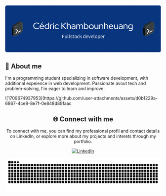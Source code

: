 <div align="center">
    <p>
        <img src="./header.png" alt="Header for my readme" />
    </p>
</div>

<div align="left">
    <h2>🚀 About me</h2>
    <p>I'm a programming student specializing in software development, with additional expeience in web development. Passionate avout tech and problem-solving, I'm eager to learn and            improve.</p>
![1709674937953](https://github.com/user-attachments/assets/d0b1229a-6867-4ce8-8e7f-0e848d89faac
</div>

<div align="center">
    <h2>🌐 Connect with me</h2>
    <p>To connect with me, you can find my professional profil and contact details on LinkedIn, or explore more about my projects and interets through my portfolio.</p>
    <a href="https://linkedin.com/in/c%C3%A9dric-khambounheuang-31a1151a2">
        <img src="https://img.shields.io/badge/LinkedIn-0077B5?style=for-the-badge&logo=linkedin&logoColor=white" alt="LinkedIn"/>
    </a>
</div>

![Snake animation](https://raw.githubusercontent.com/Khambou/Khambou/output/github-contribution-grid-snake-dark.svg)
<!---
Khambou/Khambou is a ✨ special ✨ repository because its `README.md` (this file) appears on your GitHub profile.
You can click the Preview link to take a look at your changes.
--->
